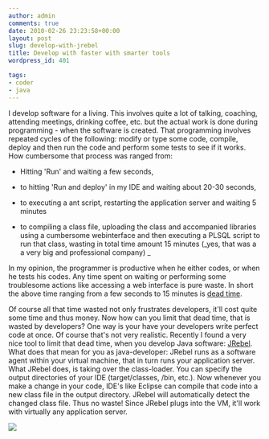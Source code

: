 ```yaml
---
author: admin
comments: true
date: 2010-02-26 23:23:58+00:00
layout: post
slug: develop-with-jrebel
title: Develop with faster with smarter tools
wordpress_id: 401

tags:
- coder
- java
---
```


I develop software for a living. This involves quite a lot of talking, coaching, attending meetings, drinking coffee, etc. but the actual work is done during programming - when the software is created. That programming involves repeated cycles of the following: modify or type some code, compile, deploy and then run the code and perform some tests to see if it works. How cumbersome that process was ranged from:



	
  * Hitting 'Run' and waiting a few seconds,

	
  * to hitting 'Run and deploy' in my IDE and waiting about 20-30 seconds,

	
  * to executing a ant script, restarting the application server and waiting 5 minutes

	
  * to compiling a class file, uploading the class and accompanied libraries using a cumbersome webinterface and then executing a PLSQL script to run that class, wasting in total time amount 15 minutes (_yes, that was a a very big and professional company)
_


In my opinion, the programmer is productive when he either codes, or when he tests his codes. Any time spent on waiting or performing some troublesome actions like accessing a web interface is pure waste. In short the above time ranging from a few seconds to 15 minutes is [dead time](http://www.oreillynet.com/onjava/blog/2006/03/dead_time_code_compile_wait_wa.html).

Of course all that time wasted not only frustrates developers, it'll cost quite some time and thus money. Now how can you limit that dead time, that is wasted by developers? One way is your have your developers write perfect code at once. Of course that's not very realistic. Recently I found a very nice tool to limit that dead time, when you develop Java software: [JRebel](http://www.zeroturnaround.com/jrebe). What does that mean for you as java-developer:
JRebel runs as a software agent within your virtual machine, that in turn runs your application server. What JRebel does, is taking over the class-loader.
You can specify the output directories of your IDE (target/classes, /bin, etc.). Now whenever you make a change in your code, IDE's like Eclipse can compile that code into a new class file in the output directory. JRebel will automatically detect the changed class file. Thus no waste! Since JRebel plugs into the VM, it'll work with virtually any application server.

[![](http://www.zeroturnaround.com/wp-content/uploads/2009/11/hotswap.png)](http://www.zeroturnaround.com/blog)
